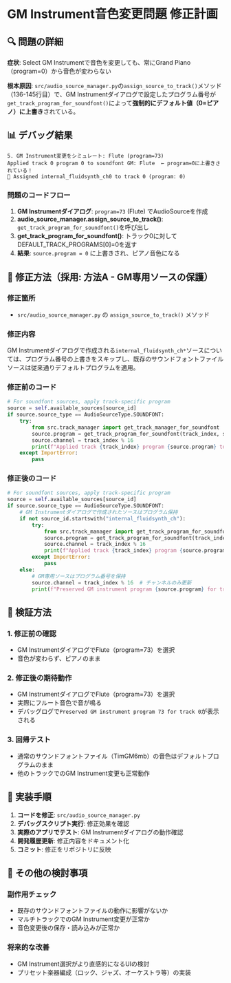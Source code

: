 # GM Instrument音色変更問題 修正計画

## 🔍 問題の詳細

**症状**: Select GM Instrumentで音色を変更しても、常にGrand Piano（program=0）から音色が変わらない

**根本原因**: `src/audio_source_manager.py`の`assign_source_to_track()`メソッド（136-145行目）で、GM Instrumentダイアログで設定したプログラム番号が`get_track_program_for_soundfont()`によって**強制的にデフォルト値（0=ピアノ）に上書き**されている。

## 📊 デバッグ結果

```
5. GM Instrument変更をシミュレート: Flute (program=73)
Applied track 0 program 0 to soundfont GM: Flute  ← program=0に上書きされている！
📌 Assigned internal_fluidsynth_ch0 to track 0 (program: 0)
```

### 問題のコードフロー

1. **GM Instrumentダイアログ**: `program=73` (Flute) でAudioSourceを作成
2. **audio_source_manager.assign_source_to_track()**: `get_track_program_for_soundfont()`を呼び出し
3. **get_track_program_for_soundfont()**: トラック0に対してDEFAULT_TRACK_PROGRAMS[0]=0を返す
4. **結果**: `source.program = 0` に上書きされ、ピアノ音色になる

## 🎯 修正方法（採用: 方法A - GM専用ソースの保護）

### 修正箇所
- `src/audio_source_manager.py` の `assign_source_to_track()` メソッド

### 修正内容
GM Instrumentダイアログで作成される`internal_fluidsynth_ch*`ソースについては、プログラム番号の上書きをスキップし、既存のサウンドフォントファイルソースは従来通りデフォルトプログラムを適用。

### 修正前のコード
```python
# For soundfont sources, apply track-specific program
source = self.available_sources[source_id]
if source.source_type == AudioSourceType.SOUNDFONT:
    try:
        from src.track_manager import get_track_manager_for_soundfont
        source.program = get_track_program_for_soundfont(track_index, source.name)
        source.channel = track_index % 16
        print(f"Applied track {track_index} program {source.program} to soundfont {source.name}")
    except ImportError:
        pass
```

### 修正後のコード
```python
# For soundfont sources, apply track-specific program
source = self.available_sources[source_id]
if source.source_type == AudioSourceType.SOUNDFONT:
    # GM Instrumentダイアログで作成されたソースはプログラム保持
    if not source_id.startswith("internal_fluidsynth_ch"):
        try:
            from src.track_manager import get_track_program_for_soundfont
            source.program = get_track_program_for_soundfont(track_index, source.name)
            source.channel = track_index % 16
            print(f"Applied track {track_index} program {source.program} to soundfont {source.name}")
        except ImportError:
            pass
    else:
        # GM専用ソースはプログラム番号を保持
        source.channel = track_index % 16  # チャンネルのみ更新
        print(f"Preserved GM instrument program {source.program} for track {track_index}")
```

## 🧪 検証方法

### 1. 修正前の確認
- GM InstrumentダイアログでFlute（program=73）を選択
- 音色が変わらず、ピアノのまま

### 2. 修正後の期待動作
- GM InstrumentダイアログでFlute（program=73）を選択
- 実際にフルート音色で音が鳴る
- デバッグログで`Preserved GM instrument program 73 for track 0`が表示される

### 3. 回帰テスト
- 通常のサウンドフォントファイル（TimGM6mb）の音色はデフォルトプログラムのまま
- 他のトラックでのGM Instrument変更も正常動作

## 📝 実装手順

1. **コードを修正**: `src/audio_source_manager.py`
2. **デバッグスクリプト実行**: 修正効果を確認
3. **実際のアプリでテスト**: GM Instrumentダイアログの動作確認
4. **開発履歴更新**: 修正内容をドキュメント化
5. **コミット**: 修正をリポジトリに反映

## 🔄 その他の検討事項

### 副作用チェック
- 既存のサウンドフォントファイルの動作に影響がないか
- マルチトラックでのGM Instrument変更が正常か
- 音色変更後の保存・読み込みが正常か

### 将来的な改善
- GM Instrument選択がより直感的になるUIの検討
- プリセット楽器編成（ロック、ジャズ、オーケストラ等）の実装